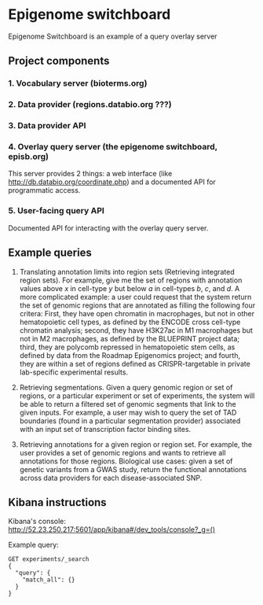# Epigenome switchboard

Epigenome Switchboard is an example of a query overlay server

## Project components

### 1. Vocabulary server (bioterms.org)

### 2. Data provider (regions.databio.org ???)

### 3. Data provider API

### 4. Overlay query server (the epigenome switchboard, episb.org)

This server provides 2 things: a web interface (like http://db.databio.org/coordinate.php) and a documented API for programmatic access.

### 5. User-facing query API

Documented API for interacting with the overlay query server.


## Example queries

1. Translating annotation limits into region sets (Retrieving integrated region sets). For example, give me the set of regions with annotation values above *x* in cell-type *y* but below *a* in cell-types *b*, *c*, and *d*. A more complicated example: a user could request that the system return the set of genomic regions that are annotated as filling the following four critera: First, they have open chromatin in macrophages, but not in other hematopoietic cell types, as defined by the ENCODE cross cell-type chromatin analysis; second, they have H3K27ac in M1 macrophages but not in M2 macrophages, as defined by the BLUEPRINT project data; third, they are polycomb repressed in hematopoietic stem cells, as defined by data from the Roadmap Epigenomics project; and fourth, they are within a set of regions defined as CRISPR-targetable in private lab-specific experimental results.

2. Retrieving segmentations. Given a query genomic region or set of regions, or a particular experiment or set of experiments, the system will be able to return a filtered set of genomic segments that link to the given inputs. For example, a user may wish to query the set of TAD boundaries (found in a particular segmentation provider) associated with an input set of transcription factor binding sites.

3. Retrieving annotations for a given region or region set. For example, the user provides a set of genomic regions and wants to retrieve all annotations for those regions. Biological use cases: given a set of genetic variants from a GWAS study, return the functional annotations across data providers for each disease-associated SNP.


## Kibana instructions

Kibana's console: http://52.23.250.217:5601/app/kibana#/dev_tools/console?_g=() 

Example query:
```
GET experiments/_search
{
  "query": {
    "match_all": {}
  }
}
```
